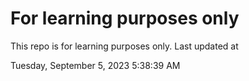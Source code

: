 # For learning purposes only
This repo is for learning purposes only.
Last updated at

Tuesday, September 5, 2023 5:38:39 AM

